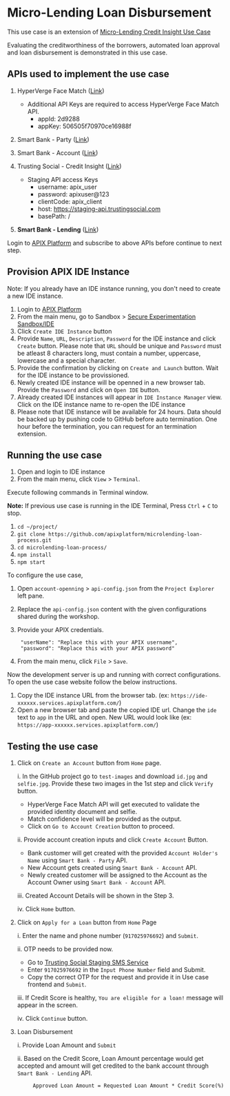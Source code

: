 # Micro-Lending Loan Disbursement

This use case is an extension of [Micro-Lending Credit Insight Use Case](https://github.com/apixplatform/microlending-credit-insight)

Evaluating the creditworthiness of the borrowers, automated loan approval and loan disbursement is demonstrated in this use case.

## APIs used to implement the use case

1. HyperVerge Face Match ([Link](https://apixplatform.com/profile/api-detail?api-id=30))

    * Additional API Keys are required to access HyperVerge Face Match API.
        * appId: 2d9288
        * appKey: 506505f70970ce16988f

2. Smart Bank - Party ([Link](https://apixplatform.com/profile/api-detail?api-id=107))
3. Smart Bank - Account ([Link](https://apixplatform.com/profile/api-detail?api-id=103))
4. Trusting Social - Credit Insight ([Link](https://apixplatform.com/profile/api-detail?api-id=259))

    * Staging API access Keys
        * username: apix_user
        * password: apixuser@123
        * clientCode: apix_client
        * host: https://staging-api.trustingsocial.com
        * basePath: /
5. **Smart Bank - Lending** ([Link](https://apixplatform.com/profile/api-detail?api-id=110))

Login to [APIX Platform](https://apixplatform.com) and subscribe to above APIs before continue to next step.

## Provision APIX IDE Instance

Note: If you already have an IDE instance running, you don't need to create a new IDE instance. 

1. Login to [APIX Platform](https://apixplatform.com)
2. From the main menu, go to Sandbox > [Secure Experimentation Sandbox/IDE](https://apixplatform.com/ide/api-ide)
3. Click `Create IDE Instance` button
4. Provide `Name`, `URL`, `Description`, `Password` for the IDE instance and click `Create` button. 
Please note that `URL` should be unique and `Password` must be atleast 8 characters long, must contain a number, uppercase, lowercase and a special character.
5. Provide the confirmation by clicking on `Create and Launch` button. Wait for the IDE instance to be provissioned.
6. Newly created IDE instance will be openned in a new browser tab. Provide the `Password` and click on `Open IDE` button.
7. Already created IDE instances will appear in `IDE Instance Manager` view. Click on the IDE instance name to re-open the IDE instance
8. Please note that IDE instance will be available for 24 hours. Data should be backed up by pushing code to GitHub before auto termination. One hour before the termination, you can request for an termination extension.

## Running the use case

1. Open and login to IDE instance
2. From the main menu, click `View` > `Terminal`.

Execute following commands in Terminal window.

**Note:** If previous use case is running in the IDE Terminal, Press `Ctrl` + `C` to stop. 

1.  `cd ~/project/`
2.  `git clone https://github.com/apixplatform/microlending-loan-process.git`
3.  `cd microlending-loan-process/`
4.  `npm install`
5.  `npm start`

To configure the use case,

1. Open `account-openning` > `api-config.json` from the `Project Explorer` left pane.
2. Replace the `api-config.json` content with the given configurations shared during the workshop.
3. Provide your APIX credentials.

        "userName": "Replace this with your APIX username",
        "password": "Replace this with your APIX password"

4. From the main menu, click `File` > `Save`.

Now the development server is up and running with correct configurations. To open the use case website follow the below instructions.

1. Copy the IDE instance URL from the browser tab. (ex: `https://ide-xxxxxx.services.apixplatform.com/`)
2. Open a new browser tab and paste the copied IDE url. Change the `ide` text to `app` in the URL and open. New URL would look like (ex: `https://app-xxxxxx.services.apixplatform.com/`)

## Testing the use case

1. Click on `Create an Account` button from `Home` page.

    i. In the GitHub project go to `test-images` and download `id.jpg` and `selfie.jpg`. Provide these two images in the 1st step and click `Verify` button. 

    * HyperVerge Face Match API will get executed to validate the provided identity document and selfie. 
    * Match confidence level will be provided as the output. 
    * Click on `Go to Account Creation` button to proceed. 

    ii. Provide account creation inputs and click `Create Account` Button.

    * Bank customer will get created with the provided `Account Holder's Name` using `Smart Bank - Party` API.
    * New Account gets created using `Smart Bank - Account` API.
    * Newly created customer will be assigned to the Account as the Account Owner using `Smart Bank - Account` API.

    iii. Created Account Details will be shown in the Step 3.

    iv. Click `Home` button.

2. Click on `Apply for a Loan` button from `Home` Page

    i. Enter the name and phone number (`917025976692`) and `Submit`.

    ii. OTP needs to be provided now. 
    
    * Go to [Trusting Social Staging SMS Service](https://staging-api.trustingsocial.com/smsc_chat)
    * Enter `917025976692` in the `Input Phone Number` field and Submit.
    * Copy the correct OTP for the request and provide it in Use case frontend and `Submit`.

    iii. If Credit Score is healthy, `You are eligible for a loan!` message will appear in the screen. 

    iv. Click `Continue` button.

3. Loan Disbursement

    i. Provide Loan Amount and `Submit`

    ii. Based on the Credit Score, Loan Amount percentage would get accepted and amount will get credited to the bank account through `Smart Bank - Lending` API. 

            Approved Loan Amount = Requested Loan Amount * Credit Score(%)
